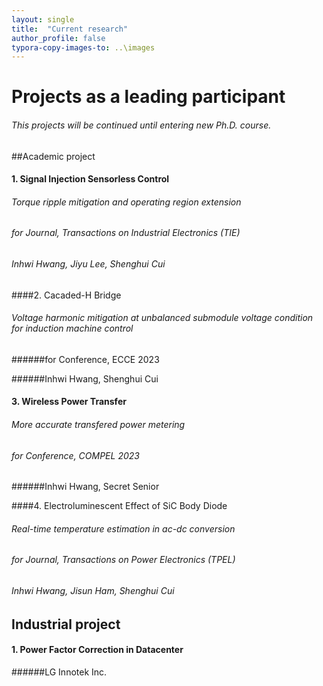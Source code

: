 ```yaml
---
layout: single
title:  "Current research"
author_profile: false
typora-copy-images-to: ..\images
---
```




# Projects as a leading participant

###### This projects will be continued until entering new Ph.D. course.



##Academic project

#### 1. Signal Injection Sensorless Control

###### Torque ripple mitigation and operating region extension

###### for Journal, Transactions on Industrial Electronics (TIE)

###### Inhwi Hwang, Jiyu Lee, Shenghui Cui

####2. Cacaded-H Bridge

###### Voltage harmonic mitigation at unbalanced submodule voltage condition for induction machine control

######for Conference, ECCE 2023

######Inhwi Hwang, Shenghui Cui

#### 3. Wireless Power Transfer

###### More accurate transfered power metering

###### for Conference, COMPEL 2023

######Inhwi Hwang, Secret Senior

####4. Electroluminescent Effect of SiC Body Diode

###### Real-time temperature estimation in ac-dc conversion

###### for Journal, Transactions on Power Electronics (TPEL)

###### Inhwi Hwang, Jisun Ham, Shenghui Cui



## Industrial project

#### 1. Power Factor Correction in Datacenter

######LG Innotek Inc.
